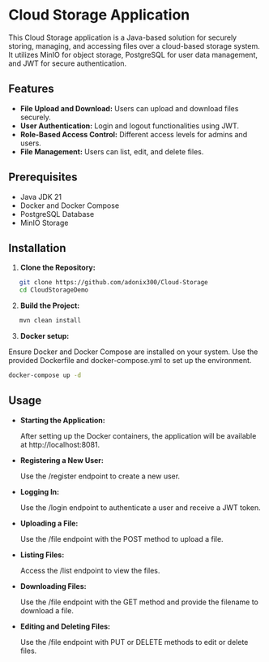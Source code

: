 # Cloud Storage Application
This Cloud Storage application is a Java-based solution for securely storing, managing, and accessing files over a cloud-based storage system. It utilizes MinIO for object storage, PostgreSQL for user data management, and JWT for secure authentication.

## Features
- **File Upload and Download:** Users can upload and download files securely.
- **User Authentication:** Login and logout functionalities using JWT.
- **Role-Based Access Control:** Different access levels for admins and users.
- **File Management:** Users can list, edit, and delete files.
## Prerequisites
- Java JDK 21
- Docker and Docker Compose
- PostgreSQL Database
- MinIO Storage
## Installation
1. **Clone the Repository:**
```bash
   git clone https://github.com/adonix300/Cloud-Storage
   cd CloudStorageDemo
```
2. **Build the Project:**
```bash
   mvn clean install
```
3. **Docker setup:**

Ensure Docker and Docker Compose are installed on your system. Use the provided Dockerfile and docker-compose.yml to set up the environment.
```bash
docker-compose up -d
```

## Usage
- **Starting the Application:**

    After setting up the Docker containers, the application will be available at http://localhost:8081.


- **Registering a New User:**

    Use the /register endpoint to create a new user.


- **Logging In:**

    Use the /login endpoint to authenticate a user and receive a JWT token.


- **Uploading a File:**

    Use the /file endpoint with the POST method to upload a file.


- **Listing Files:**

    Access the /list endpoint to view the files.


- **Downloading Files:**

    Use the /file endpoint with the GET method and provide the filename to download a file.


- **Editing and Deleting Files:**

    Use the /file endpoint with PUT or DELETE methods to edit or delete files.